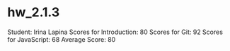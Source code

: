 # hw_2.1.3

Student: Irina Lapina
Scores for Introduction: 80
Scores for Git: 92
Scores for JavaScript: 68
Average Score: 80
